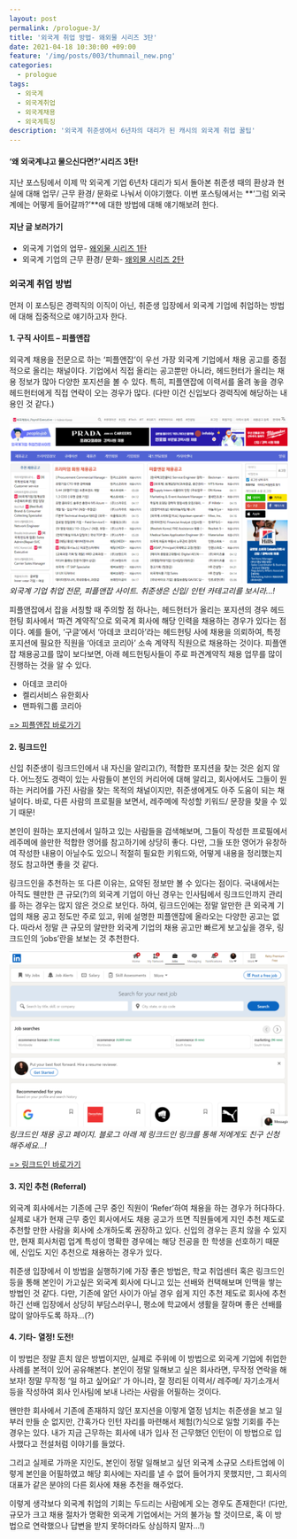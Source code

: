 ```yaml
---
layout: post
permalink: /prologue-3/
title: '외국계 취업 방법- 왜외물 시리즈 3탄'
date: 2021-04-18 10:30:00 +09:00
feature: '/img/posts/003/thumnail_new.png'
categories:
  - prologue
tags:
  - 외국계
  - 외국계취업
  - 외국계채용
  - 외국계특징
description: '외국계 취준생에서 6년차의 대리가 된 캐시의 외국계 취업 꿀팁'
---
```

#### ‘왜 외국계냐고 물으신다면?’시리즈 3탄!


지난 포스팅에서 이제 막 외국계 기업 6년차 대리가 되서 돌아본 취준생 때의 환상과 현실에 대해 업무/ 근무 환경/ 문화로 나눠서 이야기했다. 이번 포스팅에서는 **‘그럼 외국계에는 어떻게 들어갈까?’**에 대한 방법에 대해 얘기해보려 한다.

#### 지난 글 보러가기
* 외국계 기업의 업무- [왜외물 시리즈 1탄](http://cassey.kr/prologue-1/)
* 외국계 기업의 근무 환경/ 문화- [왜외물 시리즈 2탄](http://cassey.kr/prologue-2/)


### 외국계 취업 방법

먼저 이 포스팅은 경력직의 이직이 아닌, 취준생 입장에서 외국계 기업에 취업하는 방법에 대해 집중적으로 얘기하고자 한다.


#### 1. 구직 사이트 – 피플앤잡

외국계 채용을 전문으로 하는 ‘피플앤잡’이 우선 가장 외국계 기업에서 채용 공고를 중점적으로 올리는 채널이다. 기업에서 직접 올리는 공고뿐만 아니라, 헤드헌터가 올리는 채용 정보가 많아 다양한 포지션을 볼 수 있다. 특히, 피플앤잡에 이력서를 올려 놓을 경우 헤드헌터에게 직접 연락이 오는 경우가 많다. (다만 이건 신입보다 경력직에 해당하는 내용인 것 같다.)

![peoplenjob](/img/posts/003/peoplenjob.png)<br>
*외국계 기업 취업 전문, 피플앤잡 사이트. 취준생은 신입/ 인턴 카테고리를 보시라…!*

피플앤잡에서 잡을 서칭할 때 주의할 점 하나는, 헤드헌터가 올리는 포지션의 경우 헤드헌팅 회사에서 ‘파견 계약직’으로 외국계 회사에 해당 인력을 채용하는 경우가 있다는 점이다. 예를 들어, ‘구글’에서 ‘아데코 코리아’라는 헤드헌팅 사에 채용을 의뢰하여, 특정 포지션에 필요한 직원을 ‘아데코 코리아’ 소속 계약직 직원으로 채용하는 것이다. 피플앤잡 채용공고를 많이 보다보면, 아래 헤드헌팅사들이 주로 파견계약직 채용 업무를 많이 진행하는 것을 알 수 있다.
-	아데코 코리아
-	켈리서비스 유한회사
-	맨파워그룹 코리아

[=> 피플앤잡 바로가기](https://www.peoplenjob.com/)


#### 2. 링크드인

신입 취준생이 링크드인에서 내 자신을 알리고(?), 적합한 포지션을 찾는 것은 쉽지 않다. 어느정도 경력이 있는 사람들이 본인의 커리어에 대해 알리고, 회사에서도 그들이 원하는 커리어를 가진 사람을 찾는 목적의 채널이지만, 취준생에게도 아주 도움이 되는 채널이다. 바로, 다른 사람의 프로필을 보면서, 레주메에 작성할 키워드/ 문장을 찾을 수 있기 때문!

본인이 원하는 포지션에서 일하고 있는 사람들을 검색해보며, 그들이 작성한 프로필에서 레주메에 쓸만한 적합한 영어를 참고하기에 상당히 좋다. 다만, 그들 또한 영어가 유창하여 작성한 내용이 아닐수도 있으니 적절히 필요한 키워드와, 어떻게 내용을 정리했는지 정도 참고하면 좋을 것 같다.

링크드인을 추천하는 또 다른 이유는, 요약된 정보만 볼 수 있다는 점이다. 국내에서는 아직도 웬만한 큰 규모(?)의 외국계 기업이 아닌 경우는 인사팀에서 링크드인까지 관리를 하는 경우는 많지 않은 것으로 보인다. 하여, 링크드인에는 정말 알만한 큰 외국계 기업의 채용 공고 정도만 주로 있고, 위에 설명한 피플앤잡에 올라오는 다양한 공고는 없다. 따라서 정말 큰 규모의 알만한 외국계 기업의 채용 공고만 빠르게 보고싶을 경우, 링크드인의 ‘jobs’란을 보보는 것 추천한다.



![linkedin](/img/posts/003/linkedin.png)<br>
*링크드인 채용 공고 페이지. 블로그 아래 제 링크드인 링크를 통해 저에게도 친구 신청 해주세요…!*

[=> 링크드인 바로가기](https://www.linkedin.com)

#### 3. 지인 추천 (Referral)

외국계 회사에서는 기존에 근무 중인 직원이 ‘Refer’하여 채용을 하는 경우가 허다하다. 실제로 내가 현재 근무 중인 회사에서도 채용 공고가 뜨면 직원들에게 지인 추천 제도로 추천할 만한 사람을 회사에 소개하도록 권장하고 있다. 신입의 경우는 흔치 않을 수 있지만, 현재 회사처럼 업계 특성이 명확한 경우에는 해당 전공을 한 학생을 선호하기 때문에, 신입도 지인 추천으로 채용하는 경우가 있다.

취준생 입장에서 이 방법을 실행하기에 가장 좋은 방법은, 학교 취업센터 혹은 링크드인 등을 통해 본인이 가고싶은 외국계 회사에 다니고 있는 선배와 컨택해보며 인맥을 쌓는 방법인 것 같다. 다만, 기존에 알던 사이가 아닐 경우 쉽게 지인 추천 제도로 회사에 추천하긴 선배 입장에서 상당히 부담스러우니, 평소에 학교에서 생활을 잘하며 좋은 선배를 많이 알아두도록 하자…(?)

#### 4. 기타- 열정! 도전!

이 방법은 정말 흔치 않은 방법이지만, 실제로 주위에 이 방법으로 외국계 기업에 취업한 사례를 본적이 있어 공유해본다. 본인이 정말 일해보고 싶은 회사라면, 무작정 연락을 해보자!
정말 무작정 ‘일 하고 싶어요!’ 가 아니라, 잘 정리된 이력서/ 레주메/ 자기소개서 등을 작성하여 회사 인사팀에 보내 나라는 사람을 어필하는 것이다.

왠만한 회사에서 기존에 존재하지 않던 포지션을 이렇게 열정 넘치는 취준생을 보고 일부러 만들 순 없지만, 간혹가다 인턴 자리를 마련해서 체험(?)식으로 일할 기회를 주는 경우는 있다. 내가 지금 근무하는 회사에 내가 입사 전 근무했던 인턴이 이 방법으로 입사했다고 전설처럼 이야기를 들었다.

그리고 실제로 가까운 지인도, 본인이 정말 일해보고 싶던 외국계 소규모 스타트업에 이렇게 본인을 어필하였고 해당 회사에는 자리를 낼 수 없어 들어가지 못했지만, 그 회사의 대표가 같은 분야의 다른 회사에 채용 추천을 해주었다.

이렇게 생각보다 외국계 취업의 기회는 두드리는 사람에게 오는 경우도 존재한다!
(다만, 규모가 크고 채용 절차가 명확한 외국계 기업에서는 거의 불가능 할 것이므로, 혹 이 방법으로 연락했으나 답변을 받지 못하더라도 상심하지 말자…!)
